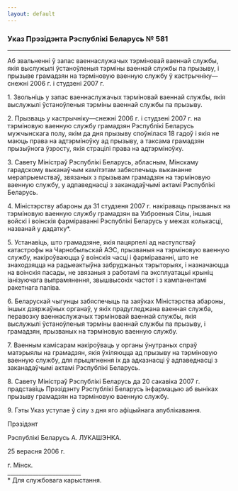 ```yaml
---
layout: default
---
```


### Указ Прэзідэнта Рэспублікі Беларусь № 581

****

<span class="underline"></span>

Аб звальненні ў запас ваеннаслужачых тэрміновай ваеннай службы, якія
выслужылі ўстаноўленыя тэрміны ваеннай службы па прызыву, і прызыве
грамадзян на тэрміновую ваенную службу ў кастрычніку—снежні 2006 г. і
студзені 2007 г.

1\. Звольніць у запас ваеннаслужачых тэрміновай ваеннай службы, якія
выслужылі ўстаноўленыя тэрміны ваеннай службы па прызыву.

2\. Прызваць у кастрычніку—снежні 2006 г. і студзені 2007 г. на
тэрміновую ваенную службу грамадзян Рэспублікі Беларусь
мужчынскага полу, якім да дня прызыву споўнілася 18 гадоў і якія
не маюць права на адтэрміноўку ад прызыву, а таксама грамадзян
прызыўнога ўзросту, якія страцілі права на адтэрміноўку.

3\. Савету Міністраў Рэспублікі Беларусь, абласным, Мінскаму гарадскому
выканаўчым камітэтам забяспечыць выкананне мерапрыемстваў, звязаных з
прызывам грамадзян на тэрміновую ваенную службу, у адпаведнасці з
заканадаўчымі актамі Рэспублікі Беларусь.

4\. Міністэрству абароны да 31 студзеня 2007 г. накіраваць прызваных на
тэрміновую ваенную службу грамадзян ва Узброеныя Сілы, іншыя войскі і
воінскія фарміраванні Рэспублікі Беларусь у межах колькасці, названай
у дадатку\*.

5\. Устанавіць, што грамадзяне, якія пацярпелі ад наступстваў катастрофы
на Чарнобыльскай АЭС, прызваныя на тэрміновую ваенную службу,
накіроўваюцца ў воінскія часці і фарміраванні, што не
знаходзяцца на радыеактыўна забруджаных тэрыторыях, і
назначаюцца на воінскія пасады, не звязаныя з работамі па
эксплуатацыі крыніц іанізуючага выпрамянення, звышвысокіх частот і з
кампанентамі ракетнага паліва.

6\. Беларускай чыгунцы забяспечыць па заяўках Міністэрства абароны,
іншых дзяржаўных органаў, у якіх прадугледжана ваенная служба,
перавозку ваеннаслужачых тэрміновай ваеннай службы, якія выслужылі
ўстаноўленыя тэрміны ваеннай службы па прызыву, і грамадзян, прызваных
на тэрміновую ваенную службу.

7\. Ваенным камісарам накіроўваць у органы ўнутраных спраў матэрыялы на
грамадзян, якія ўхіляюцца ад прызыву на тэрміновую ваенную службу, для
прыцягнення іх да адказнасці ў адпаведнасці з заканадаўчымі актамі
Рэспублікі Беларусь.

8\. Савету Міністраў Рэспублікі Беларусь да 20 сакавіка 2007 г.
прадставіць Прэзідэнту Рэспублікі Беларусь інфармацыю аб
выніках прызыву грамадзян на тэрміновую ваенную службу.

9\. Гэты Указ уступае ў сілу з дня яго афіцыйнага апублікавання.

Прэзідэнт

Рэспублікі Беларусь А. ЛУКАШЭНКА.

25 верасня 2006 г.

г. Мінск.  
\_\_\_\_\_\_\_\_\_\_\_\_\_\_\_\_\_\_\_\_\_\_\_\_\_\_  
\* Для службовага карыстання.
